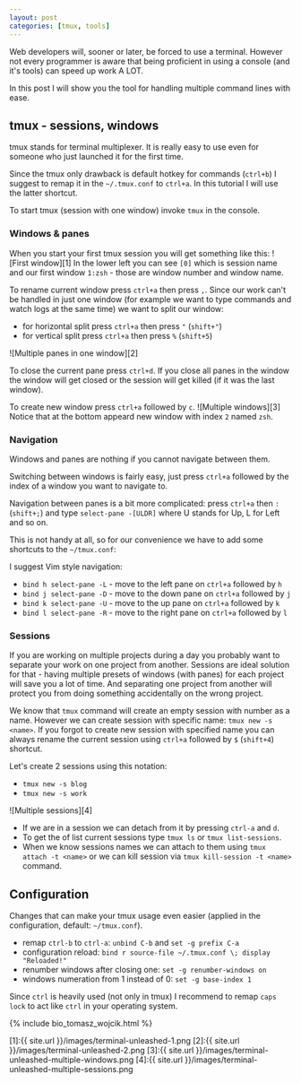 ```yaml
---
layout: post
categories: [tmux, tools]
---
```

Web developers will, sooner or later, be forced to use a terminal.
However not every programmer is aware that being proficient in using a console 
(and it's tools) can speed up work A LOT.

In this post I will show you the tool for handling multiple command lines with
ease.

## tmux - sessions, windows

tmux stands for terminal multiplexer. It is really easy to use even for someone
who just launched it for the first time.

Since the tmux only drawback is default hotkey for commands (`ctrl+b`) I suggest
to remap it in the `~/.tmux.conf` to `ctrl+a`. In this tutorial I will use the
latter shortcut.

To start tmux (session with one window) invoke `tmux` in the console.

### Windows & panes

When you start your first tmux session you will get something like this:
![First window][1]
In the lower left you can see `[0]` which is session name and our first window
`1:zsh` - those are window number and window name.

To rename current window press `ctrl+a` then press `,`.
Since our work can't be handled in just one window (for example we want to type
commands and watch logs at the same time) we want to split our window:

* for horizontal split press `ctrl+a` then press `"` (`shift+"`)
* for vertical split press `ctrl+a` then press `%` (`shift+5`)

![Multiple panes in one window][2]

To close the current pane press `ctrl+d`. If you close all panes in the window
the window will get closed or the session will get killed (if it was the last
window).

To create new window press `ctrl+a` followed by `c`.
![Multiple windows][3]
Notice that at the bottom appeard new window with index `2` named `zsh`.

### Navigation

Windows and panes are nothing if you cannot navigate between them.

Switching between windows is fairly easy, just press `ctrl+a` followed by the
index of a window you want to navigate to.

Navigation between panes is a bit more complicated:
press `ctrl+a` then `:` (`shift+;`) and type `select-pane -[ULDR]` where U 
stands for Up, L for Left and so on.

This is not handy at all, so for our convenience we have to add some shortcuts
to the `~/tmux.conf`:

I suggest Vim style navigation:

* `bind h select-pane -L` - move to the left pane on `ctrl+a` followed by `h`
* `bind j select-pane -D` - move to the down pane on `ctrl+a` followed by `j`
* `bind k select-pane -U` - move to the up pane on `ctrl+a` followed by `k`
* `bind l select-pane -R` - move to the right pane on `ctrl+a` followed by `l`

### Sessions

If you are working on multiple projects during a day you probably want to
separate your work on one project from another. Sessions are ideal solution for
that - having multiple presets of windows (with panes) for each project will
save you a lot of time. And separating one project from another will protect you
from doing something accidentally on the wrong project.

We know that `tmux` command will create an empty session with number as a name.
However we can create session with specific name: `tmux new -s <name>`. If you
forgot to create new session with specified name you can always rename the 
current session using `ctrl+a` followed by `$` (`shift+4`) shortcut.

Let's create 2 sessions using this notation:

* `tmux new -s blog`
* `tmux new -s work`

![Multiple sessions][4]

* If we are in a session we can detach from it by pressing `ctrl-a` and `d`.
* To get the of list current sessions type `tmux ls` or `tmux list-sessions`.
* When we know sessions names we can attach to them using `tmux attach -t <name>`
or we can kill session via `tmux kill-session -t <name>` command.

## Configuration

Changes that can make your tmux usage even easier (applied in the configuration,
default: `~/tmux.conf`).

* remap `ctrl-b` to `ctrl-a`: `unbind C-b` and `set -g prefix C-a`
* configuration reload: `bind r source-file ~/.tmux.conf \; display "Reloaded!"`
* renumber windows after closing one: `set -g renumber-windows on`
* windows numeration from 1 instead of 0: `set -g base-index 1`

Since `ctrl` is heavily used (not only in tmux) I recommend to remap `caps lock`
to act like `ctrl` in your operating system.

{% include bio_tomasz_wojcik.html %}

[1]:{{ site.url }}/images/terminal-unleashed-1.png
[2]:{{ site.url }}/images/terminal-unleashed-2.png
[3]:{{ site.url }}/images/terminal-unleashed-multiple-windows.png
[4]:{{ site.url }}/images/terminal-unleashed-multiple-sessions.png
